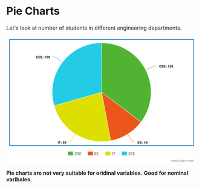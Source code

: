 # Pie Charts

Let's look at number of students in different engineering departments.

![alt text](https://raw.githubusercontent.com/AbhishekKumar4/Data-Analytics/master/Descriptive%20Statistics%20-%20%20Graphical%20Approaches/2.%20For%20Qualitative%20Categrical%20Variables/Pie%20Charts/piechart.png)

**Pie charts are not very suitable for oridinal variables.**
**Good for nominal varibales.**